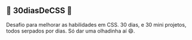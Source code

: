 ## 🚀 30diasDeCSS 🚀

Desafio para melhorar as habilidades em CSS. 
30 dias, e 30 mini projetos, todos serpados por dias. 
Só dar uma olhadinha aí :smile:.